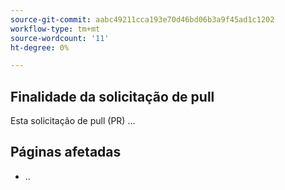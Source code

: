 ```yaml
---
source-git-commit: aabc49211cca193e70d46bd06b3a9f45ad1c1202
workflow-type: tm+mt
source-wordcount: '11'
ht-degree: 0%

---
```

## Finalidade da solicitação de pull

Esta solicitação de pull (PR) ...

## Páginas afetadas

<!-- It is a best practice to list the affected pages on experienceleague.adobe.com (URLs). Not necessary for large numbers of files. Including both production and staging/review URLs is most helpful. -->

- ..


<!--
If you are fixing a GitHub issue, using the GitHub keyword format (https://help.github.com/en/articles/closing-issues-using-keywords#closing-an-issue-in-a-different-repository) closes the issue when this pull request is merged. Example: `Fixes #1234`.

`main` is the default branch. Merged pull requests to `main` go live on the site automatically. Any requested changes to content on the `main` branch must be related to the released product. Any content related to future releases should be merged to the corresponding `develop` branch.

-->
